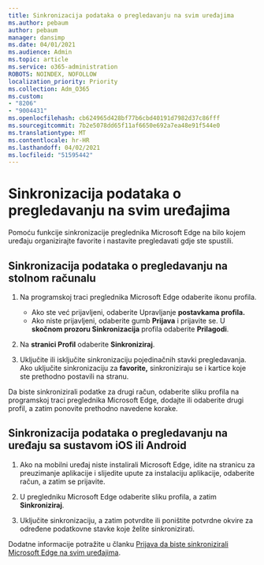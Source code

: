 ```yaml
---
title: Sinkronizacija podataka o pregledavanju na svim uređajima
ms.author: pebaum
author: pebaum
manager: dansimp
ms.date: 04/01/2021
ms.audience: Admin
ms.topic: article
ms.service: o365-administration
ROBOTS: NOINDEX, NOFOLLOW
localization_priority: Priority
ms.collection: Adm_O365
ms.custom:
- "8206"
- "9004431"
ms.openlocfilehash: cb624965d428bf77b6cbd40191d7982d37c86fff
ms.sourcegitcommit: 7b2e5078dd65f11af6650e692a7ea48e91f544e0
ms.translationtype: MT
ms.contentlocale: hr-HR
ms.lasthandoff: 04/02/2021
ms.locfileid: "51595442"
---
```

# <a name="sync-your-browsing-data-across-your-devices"></a>Sinkronizacija podataka o pregledavanju na svim uređajima

Pomoću funkcije sinkronizacije preglednika Microsoft Edge na bilo kojem uređaju organizirajte favorite i nastavite pregledavati gdje ste spustili.

## <a name="sync-your-browsing-data-on-a-desktop-computer"></a>Sinkronizacija podataka o pregledavanju na stolnom računalu

1. Na programskoj traci preglednika Microsoft Edge odaberite ikonu profila.
    
    - Ako ste već prijavljeni, odaberite Upravljanje **postavkama profila.**
    - Ako niste prijavljeni, odaberite gumb **Prijava** i prijavite se. U **skočnom prozoru Sinkronizacija** profila odaberite **Prilagodi**.

1. Na **stranici Profil** odaberite **Sinkroniziraj**.

1. Uključite ili isključite sinkronizaciju pojedinačnih stavki pregledavanja. Ako uključite sinkronizaciju za **favorite,** sinkroniziraju se i kartice koje ste prethodno postavili na stranu.

Da biste sinkronizirali podatke za drugi račun, odaberite sliku profila na programskoj traci preglednika Microsoft Edge, dodajte ili odaberite drugi profil, a zatim ponovite prethodno navedene korake.

## <a name="sync-your-browsing-data-on-your-ios-or-android-device"></a>Sinkronizacija podataka o pregledavanju na uređaju sa sustavom iOS ili Android

1. Ako na mobilni uređaj niste instalirali Microsoft Edge, idite na stranicu za preuzimanje aplikacije i slijedite upute za instalaciju aplikacije, odaberite račun, a zatim se prijavite.

1. U pregledniku Microsoft Edge odaberite sliku profila, a zatim **Sinkroniziraj**.

1. Uključite sinkronizaciju, a zatim potvrdite ili poništite potvrdne okvire za određene podatkovne stavke koje želite sinkronizirati.

Dodatne informacije potražite u članku [Prijava da biste sinkronizirali Microsoft Edge na svim uređajima](https://go.microsoft.com/fwlink/?linkid=2145501).
